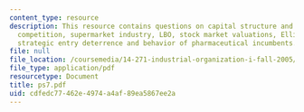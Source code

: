 ```yaml
---
content_type: resource
description: This resource contains questions on capital structure and product market
  competition, supermarket industry, LBO, stock market valuations, Ellison?s paper,
  strategic entry deterrence and behavior of pharmaceutical incumbents.
file: null
file_location: /coursemedia/14-271-industrial-organization-i-fall-2005/cdfedc77462e4974a4af89ea5867ee2a_ps7.pdf
file_type: application/pdf
resourcetype: Document
title: ps7.pdf
uid: cdfedc77-462e-4974-a4af-89ea5867ee2a
---
```

